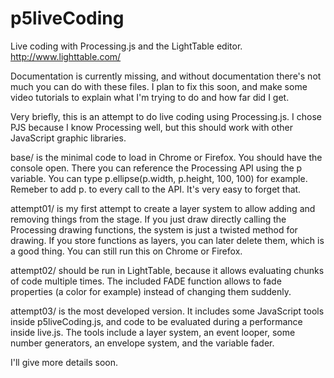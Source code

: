 p5liveCoding
============

Live coding with Processing.js and the LightTable editor.
http://www.lighttable.com/

Documentation is currently missing, and without documentation
there's not much you can do with these files. I plan to fix
this soon, and make some video tutorials to explain what I'm
trying to do and how far did I get.

Very briefly, this is an attempt to do live coding using Processing.js.
I chose PJS because I know Processing well, but this should work with
other JavaScript graphic libraries.

base/ is the minimal code to load in Chrome or Firefox. You should have
the console open. There you can reference the Processing API using
the p variable. You can type p.ellipse(p.width, p.height, 100, 100) for example.
Remeber to add p. to every call to the API. It's very easy to forget that.

attempt01/ is my first attempt to create a layer system to allow adding
and removing things from the stage. If you just draw directly calling
the Processing drawing functions, the system is just a twisted method
for drawing. If you store functions as layers, you can later delete them,
which is a good thing. You can still run this on Chrome or Firefox.

attempt02/ should be run in LightTable, because it allows evaluating
chunks of code multiple times. The included FADE function allows to fade
properties (a color for example) instead of changing them suddenly.

attempt03/ is the most developed version. It includes some JavaScript tools
inside p5liveCoding.js, and code to be evaluated during a performance
inside live.js. The tools include a layer system, an event looper, some
number generators, an envelope system, and the variable fader.

I'll give more details soon.
